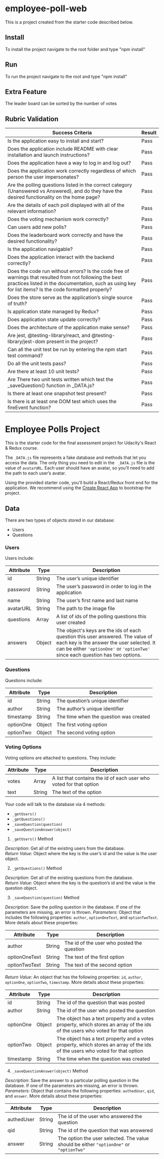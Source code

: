 # employee-poll-web

This is a project created from the starter code described below.

## Install 

To install the project navigate to the root folder and type "npm install"

## Run

To run the project navigate to the root and type "npm install"

## Extra Feature

The leader board can be sorted by the number of votes

## Rubric Validation


|Success Criteria | Result |
| ------------- | ------------- | 
| Is the application easy to install and start?  | Pass |
| Does the application include README with clear installation and launch instructions?  | Pass  |
| Does the application have a way to log in and log out?  | Pass  |
| Does the application work correctly regardless of which person the user impersonates? | Pass  |
| Are the polling questions listed in the correct category (Unanswered vs Answered), and do they have the desired functionality on the home page?  | Pass  |
| Are the details of each poll displayed with all of the relevant information?  | Pass  |
| Does the voting mechanism work correctly?  | Pass  |
| Can users add new polls?  | Pass  |
| Does the leaderboard work correctly and have the desired functionality?  | Pass  |
| Is the application navigable?  | Pass  |
| Does the application interact with the backend correctly?  | Pass  |
| Does the code run without errors? Is the code free of warnings that resulted from not following the best practices listed in the documentation, such as using key for list items? Is the code formatted properly?  | Pass  |
| Does the store serve as the application’s single source of truth?| Pass  |
| Is application state managed by Redux? | Pass  |
| Does application state update correctly? | Pass  |
| Does the architecture of the application make sense?  | Pass  |
| Are jest, @testing-library/react, and @testing-library/jest-dom present in the project?  | Pass  |
| Can all the unit test be run by entering the npm start test command?  | Pass  |
| Do all the unit tests pass?  | Pass  |
| Are there at least 10 unit tests?  | Pass  |
| Are There two unit tests written which test the _saveQuestion() function in _DATA.js?  | Pass  |
| Is there at least one snapshot test present?  | Pass  |
| Is there is at least one DOM test which uses the fireEvent function? | Pass  |


# Employee Polls Project

This is the starter code for the final assessment project for Udacity's React & Redux course.

The `_DATA.js` file represents a fake database and methods that let you access the data. The only thing you need to edit in the ` _DATA.js` file is the value of `avatarURL`. Each user should have an avatar, so you’ll need to add the path to each user’s avatar.

Using the provided starter code, you'll build a React/Redux front end for the application. We recommend using the [Create React App](https://github.com/facebook/create-react-app) to bootstrap the project.

## Data

There are two types of objects stored in our database:

* Users
* Questions

### Users

Users include:

| Attribute    | Type             | Description           |
|-----------------|------------------|-------------------         |
| id                 | String           | The user’s unique identifier |
| password   | String           | The user’s password in order to log in the application |
| name          | String           | The user’s first name  and last name     |
| avatarURL  | String           | The path to the image file |
| questions | Array | A list of ids of the polling questions this user created|
| answers      | Object         |  The object's keys are the ids of each question this user answered. The value of each key is the answer the user selected. It can be either `'optionOne'` or `'optionTwo'` since each question has two options.

### Questions

Questions include:

| Attribute | Type | Description |
|-----------------|------------------|-------------------|
| id                  | String | The question’s unique identifier |
| author        | String | The author’s unique identifier |
| timestamp | String | The time when the question was created|
| optionOne | Object | The first voting option|
| optionTwo | Object | The second voting option|

### Voting Options

Voting options are attached to questions. They include:

| Attribute | Type | Description |
|-----------------|------------------|-------------------|
| votes             | Array | A list that contains the id of each user who voted for that option|
| text                | String | The text of the option |

Your code will talk to the database via 4 methods:

* `_getUsers()`
* `_getQuestions()`
* `_saveQuestion(question)`
* `_saveQuestionAnswer(object)`

1) `_getUsers()` Method

*Description*: Get all of the existing users from the database.  
*Return Value*: Object where the key is the user’s id and the value is the user object.

2) `_getQuestions()` Method

*Description*: Get all of the existing questions from the database.  
*Return Value*: Object where the key is the question’s id and the value is the question object.

3) `_saveQuestion(question)` Method

*Description*: Save the polling question in the database. If one of the parameters are missing, an error is thrown.
*Parameters*:  Object that includes the following properties: `author`, `optionOneText`, and `optionTwoText`. More details about these properties:

| Attribute | Type | Description |
|-----------------|------------------|-------------------|
| author | String | The id of the user who posted the question|
| optionOneText| String | The text of the first option |
| optionTwoText | String | The text of the second option |

*Return Value*:  An object that has the following properties: `id`, `author`, `optionOne`, `optionTwo`, `timestamp`. More details about these properties:

| Attribute | Type | Description |
|-----------------|------------------|-------------------|
| id | String | The id of the question that was posted|
| author | String | The id of the user who posted the question|
| optionOne | Object | The object has a text property and a votes property, which stores an array of the ids of the users who voted for that option|
| optionTwo | Object | The object has a text property and a votes property, which stores an array of the ids of the users who voted for that option|
|timestamp|String | The time when the question was created|

4) `_saveQuestionAnswer(object)` Method

*Description*: Save the answer to a particular polling question in the database. If one of the parameters are missing, an error is thrown.
*Parameters*: Object that contains the following properties: `authedUser`, `qid`, and `answer`. More details about these properties:

| Attribute | Type | Description |
|-----------------|------------------|-------------------|
| authedUser | String | The id of the user who answered the question|
| qid | String | The id of the question that was answered|
| answer | String | The option the user selected. The value should be either `"optionOne"` or `"optionTwo"`|